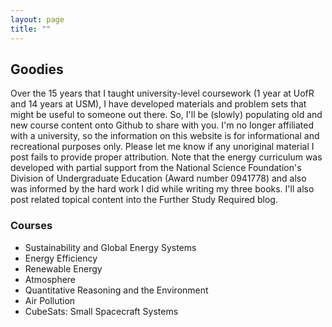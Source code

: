```yaml
---
layout: page
title: ""
---
```


## Goodies
Over the 15 years that I taught university-level coursework (1 year at UofR and 14 years at USM), I have developed materials and problem sets that might be useful to someone out there. So, I'll be (slowly) populating old and new course content onto Github to share with you. I'm no longer affiliated with a university, so the information on this website is for informational and recreational purposes only. Please let me know if any unoriginal material I post fails to provide proper attribution. Note that the energy curriculum was developed with partial support from the National Science Foundation's Division of Undergraduate Education (Award number 0941778) and also was informed by the hard work I did while writing my three books. I'll also post related topical content into the Further Study Required blog.  

### Courses
- Sustainability and Global Energy Systems
- Energy Efficiency
- Renewable Energy
- Atmosphere
- Quantitative Reasoning and the Environment
- Air Pollution
- CubeSats: Small Spacecraft Systems

